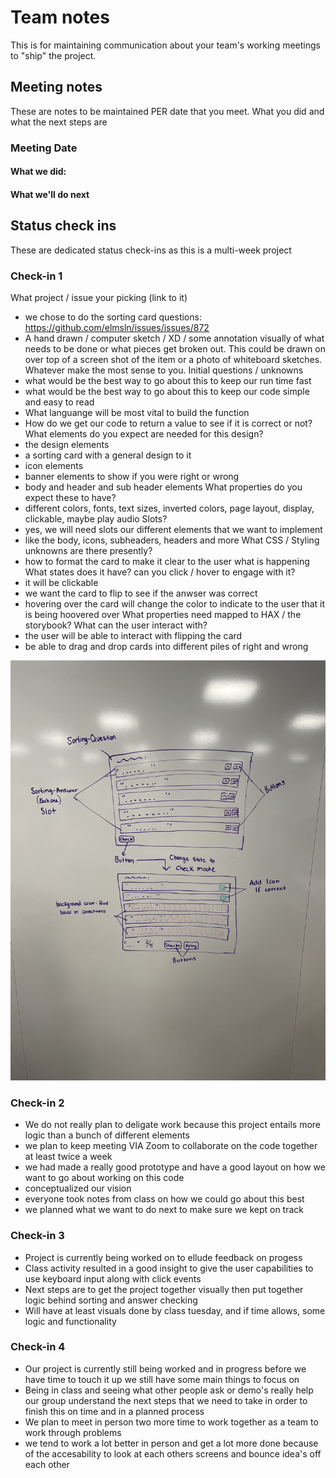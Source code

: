 # Team notes
This is for maintaining communication about your team's working meetings to "ship" the project.

## Meeting notes
These are notes to be maintained PER date that you meet. What you did and what the next steps are
### Meeting Date

#### What we did:


#### What we'll do next


## Status check ins
These are dedicated status check-ins as this is a multi-week project
### Check-in 1

What project / issue your picking (link to it)
- we chose to do the sorting card questions: https://github.com/elmsln/issues/issues/872
- A hand drawn / computer sketch / XD / some annotation visually of what needs to be done or what pieces get broken out. This could be drawn on over top of a screen shot of the item or a photo of whiteboard sketches. Whatever make the most sense to you.
Initial questions / unknowns
- what would be the best way to go about this to keep our run time fast
- what would be the best way to go about this to keep our code simple and easy to read 
- What languange will be most vital to build the function 
- How do we get our code to return a value to see if it is correct or not?
What elements do you expect are needed for this design?
- the design elements 
- a sorting card with a general design to it 
- icon elements 
- banner elements to show if you were right or wrong 
- body and header and sub header elements 
What properties do you expect these to have?
- different colors, fonts, text sizes, inverted colors, page layout, display, clickable, maybe play audio 
Slots?
- yes, we will need slots our different elements that we want to implement 
- like the body, icons, subheaders, headers and more 
What CSS / Styling unknowns are there presently?
- how to format the card to make it clear to the user what is happening 
What states does it have? can you click / hover to engage with it?
- it will be clickable 
- we want the card to flip to see if the anwser was correct 
- hovering over the card will change the color to indicate to the user that it is being hoovered over 
What properties need mapped to HAX / the storybook? What can the user interact with?
- the user will be able to interact with flipping the card 
- be able to drag and drop cards into different piles of right and wrong 

![Drawing of our design](assets/sketch.jpg)

### Check-in 2
- We do not really plan to deligate work because this project entails more logic than a bunch of different elements 
- we plan to keep meeting VIA Zoom to collaborate on the code together at least twice a week 
- we had made a really good prototype and have a good layout on how we want to go about working on this code 
- conceptualized our vision 
- everyone took notes from class on how we could go about this best 
- we planned what we want to do next to make sure we kept on track 
### Check-in 3
- Project is currently being worked on to ellude feedback on progess
- Class activity resulted in a good insight to give the user capabilities to use keyboard input along with click events
- Next steps are to get the project together visually then put together logic behind sorting and answer checking
- Will have at least visuals done by class tuesday, and if time allows, some logic and functionality
### Check-in 4
- Our project is currently still being worked and in progress before we have time to touch it up we still have some main things to focus on 
- Being in class and seeing what other people ask or demo's really help our group understand the next steps that we need to take in order to finish this on time and in a planned process
- We plan to meet in person two more time to work together as a team to work through problems 
- we tend to work a lot better in person and get a lot more done because of the accesability to look at each others screens and bounce idea's off each other 

